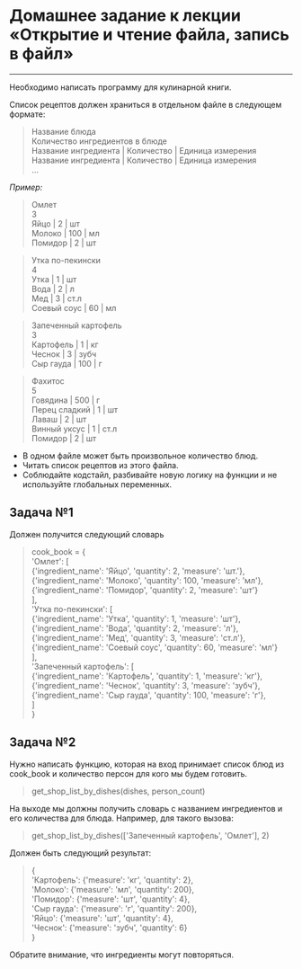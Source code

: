 # Домашнее задание к лекции «Открытие и чтение файла, запись в файл»
___
Необходимо написать программу для кулинарной книги.

Список рецептов должен храниться в отдельном файле в следующем формате:

>Название блюда  
Количество ингредиентов в блюде  
Название ингредиента | Количество | Единица измерения  
Название ингредиента | Количество | Единица измерения  
>...
 
_Пример:_

>Омлет  
3  
Яйцо | 2 | шт  
Молоко | 100 | мл  
Помидор | 2 | шт

>Утка по-пекински  
4  
Утка | 1 | шт  
Вода | 2 | л  
Мед | 3 | ст.л  
Соевый соус | 60 | мл

>Запеченный картофель  
3  
Картофель | 1 | кг  
Чеснок | 3 | зубч  
Сыр гауда | 100 | г

>Фахитос  
5  
Говядина | 500 | г  
Перец сладкий | 1 | шт  
Лаваш | 2 | шт  
Винный уксус | 1 | ст.л  
Помидор | 2 | шт  

- В одном файле может быть произвольное количество блюд.  
- Читать список рецептов из этого файла.  
- Соблюдайте кодстайл, разбивайте новую логику на функции и не используйте глобальных переменных.

## Задача №1 ##
Должен получится следующий словарь

>cook_book = {  
>  'Омлет': [  
    {'ingredient_name': 'Яйцо', 'quantity': 2, 'measure': 'шт.'},  
    {'ingredient_name': 'Молоко', 'quantity': 100, 'measure': 'мл'},  
    {'ingredient_name': 'Помидор', 'quantity': 2, 'measure': 'шт'}  
    ],  
  'Утка по-пекински': [  
    {'ingredient_name': 'Утка', 'quantity': 1, 'measure': 'шт'},  
    {'ingredient_name': 'Вода', 'quantity': 2, 'measure': 'л'},  
    {'ingredient_name': 'Мед', 'quantity': 3, 'measure': 'ст.л'},  
    {'ingredient_name': 'Соевый соус', 'quantity': 60, 'measure': 'мл'}  
    ],  
  'Запеченный картофель': [  
    {'ingredient_name': 'Картофель', 'quantity': 1, 'measure': 'кг'},  
    {'ingredient_name': 'Чеснок', 'quantity': 3, 'measure': 'зубч'},  
    {'ingredient_name': 'Сыр гауда', 'quantity': 100, 'measure': 'г'},  
    ]  
  }  

## Задача №2
Нужно написать функцию, которая на вход принимает список блюд из cook_book и количество персон для кого мы будем готовить.

>get_shop_list_by_dishes(dishes, person_count)  

На выходе мы должны получить словарь с названием ингредиентов и его количества для блюда. Например, для такого вызова:

>get_shop_list_by_dishes(['Запеченный картофель', 'Омлет'], 2)

Должен быть следующий результат:
  
>{  
  'Картофель': {'measure': 'кг', 'quantity': 2},  
  'Молоко': {'measure': 'мл', 'quantity': 200},  
  'Помидор': {'measure': 'шт', 'quantity': 4},  
  'Сыр гауда': {'measure': 'г', 'quantity': 200},  
  'Яйцо': {'measure': 'шт', 'quantity': 4},  
  'Чеснок': {'measure': 'зубч', 'quantity': 6}  
}  

Обратите внимание, что ингредиенты могут повторяться.